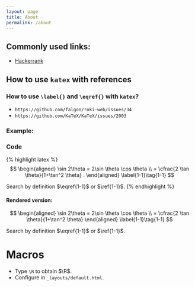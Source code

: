 ```yaml
---
layout: page
title: About
permalink: /about
---
```


## Commonly used links: 

- [Hackerrank](https://www.hackerrank.com/domains/algorithms)


## How to use `katex` with references

### How to use `\label{}` and `\eqref{}` with `katex`?
- `https://github.com/falgon/roki-web/issues/34`
- `https://github.com/KaTeX/KaTeX/issues/2003`
 
### Example: 

### Code

{% highlight latex %}
$$
    \begin{aligned} 
        \sin 2\theta = 2\sin \theta \cos \theta \\ 
                     = \cfrac{2 \tan \theta}{1+\tan^2 \theta} . 
    \end{aligned} \label{1-1}\tag{1-1}
$$

Search by definition $\eqref{1-1}$ or $\ref{1-1}$.
{% endhighlight %}

#### Rendered version:

$$
    \begin{aligned} \sin 2\theta = 2\sin \theta \cos \theta \\ = \cfrac{2 \tan \theta}{1+\tan^2 \theta} 
    \end{aligned} \label{1-1}\tag{1-1}
$$

Search by definition $\eqref{1-1}$ or $\ref{1-1}$.

# Macros
- Type `\R` to obtain $\R$. 
- Configure in  `_layouts/default.html`. 



